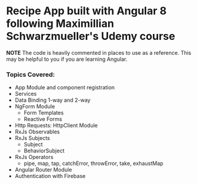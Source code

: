 # Recipe App built with Angular 8 following Maximillian Schwarzmueller's Udemy course

**NOTE** The code is heavily commented in places to use as a reference. This may be helpful to you if you are learning Angular.

### Topics Covered:

- App Module and component registration
- Services
- Data Binding 1-way and 2-way
- NgForm Module
  - Form Templates
  - Reactive Forms
- Http Requests: HttpClient Module
- RxJs Observables
- RxJs Subjects
  - Subject
  - BehaviorSubject
- RxJs Operators
  - pipe, map, tap, catchError, throwError, take, exhaustMap
- Angular Router Module
- Authentication with Firebase
